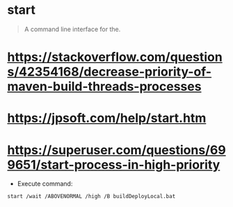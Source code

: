 # start

> A command line interface for the.
> 
> 

# https://stackoverflow.com/questions/42354168/decrease-priority-of-maven-build-threads-processes
# https://jpsoft.com/help/start.htm
# https://superuser.com/questions/699651/start-process-in-high-priority

- Execute command:

`
start /wait /ABOVENORMAL /high /B buildDeployLocal.bat
`